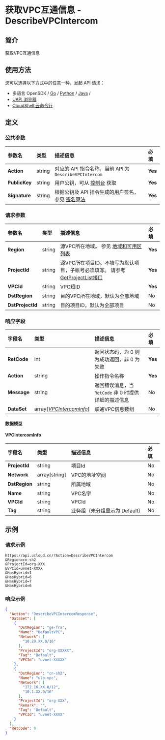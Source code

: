 # 获取VPC互通信息 - DescribeVPCIntercom

## 简介

获取VPC互通信息






## 使用方法

您可以选择以下方式中的任意一种，发起 API 请求：
- 多语言 OpenSDK / [Go](https://github.com/ucloud/ucloud-sdk-go) / [Python](https://github.com/ucloud/ucloud-sdk-python3) / [Java](https://github.com/ucloud/ucloud-sdk-java) /
- [UAPI 浏览器](https://console.ucloud.cn/uapi/detail?id=DescribeVPCIntercom)
- [CloudShell 云命令行](https://shell.ucloud.cn/)


## 定义

### 公共参数

| 参数名 | 类型 | 描述信息 | 必填 |
|:---|:---|:---|:---|
| **Action**     | string  | 对应的 API 指令名称，当前 API 为 `DescribeVPCIntercom`                        | **Yes** |
| **PublicKey**  | string  | 用户公钥，可从 [控制台](https://console.ucloud.cn/uapi/apikey) 获取                                             | **Yes** |
| **Signature**  | string  | 根据公钥及 API 指令生成的用户签名，参见 [签名算法](api/summary/signature.md)  | **Yes** |

### 请求参数

| 参数名 | 类型 | 描述信息 | 必填 |
|:---|:---|:---|:---|
| **Region** | string | 源VPC所在地域。 参见 [地域和可用区列表](api/summary/regionlist) |**Yes**|
| **ProjectId** | string | 源VPC所在项目ID。不填写为默认项目，子帐号必须填写。 请参考[GetProjectList接口](api/summary/get_project_list) |**Yes**|
| **VPCId** | string | VPC短ID |**Yes**|
| **DstRegion** | string | 目的VPC所在地域，默认为全部地域 |No|
| **DstProjectId** | string | 目的项目ID，默认为全部项目 |No|

### 响应字段

| 字段名 | 类型 | 描述信息 | 必填 |
|:---|:---|:---|:---|
| **RetCode** | int | 返回状态码，为 0 则为成功返回，非 0 为失败 |**Yes**|
| **Action** | string | 操作指令名称 |**Yes**|
| **Message** | string | 返回错误消息，当 `RetCode` 非 0 时提供详细的描述信息 |No|
| **DataSet** | array[[*VPCIntercomInfo*](#VPCIntercomInfo)] | 联通VPC信息数组 |No|

#### 数据模型


#### VPCIntercomInfo

| 字段名 | 类型 | 描述信息 | 必填 |
|:---|:---|:---|:---|
| **ProjectId** | string | 项目Id |No|
| **Network** | array[string] | VPC的地址空间<br /> |No|
| **DstRegion** | string | 所属地域 |No|
| **Name** | string | VPC名字 |No|
| **VPCId** | string | VPCId |No|
| **Tag** | string | 业务组（未分组显示为 Default） |No|

## 示例

### 请求示例
    
```
https://api.ucloud.cn/?Action=DescribeVPCIntercom
&Region=cn-sh2
&ProjectId=org-XXX
&VPCId=uvnet-XXXX
&HasHybrid=1
&HasHybrid=6
&HasHybrid=7
&HasHybrid=6
```

### 响应示例
    
```json
{
  "Action": "DescribeVPCIntercomResponse",
  "DataSet": [
    {
      "DstRegion": "ge-fra",
      "Name": "DefaultVPC",
      "Network": [
        "10.29.XX.0/16"
      ],
      "ProjectId": "org-XXXXX",
      "Tag": "Default",
      "VPCId": "uvnet-XXXXX"
    },
    {
      "DstRegion": "cn-sh2",
      "Name": "ulb-vpc",
      "Network": [
        "172.16.XX.0/12",
        "10.1.XX.0/16"
      ],
      "ProjectId": "org-XXX",
      "Remark": "",
      "Tag": "Default",
      "VPCId": "uvnet-XXXX"
    }
  ],
  "RetCode": 0
}
```





